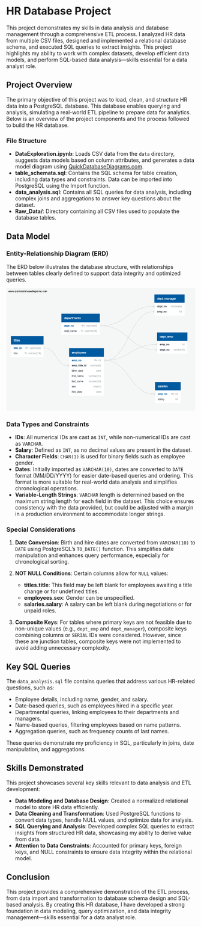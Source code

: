 # HR Database Project

This project demonstrates my skills in data analysis and database management through a comprehensive ETL process. I analyzed HR data from multiple CSV files, designed and implemented a relational database schema, and executed SQL queries to extract insights. This project highlights my ability to work with complex datasets, develop efficient data models, and perform SQL-based data analysis—skills essential for a data analyst role.

## Project Overview

The primary objective of this project was to load, clean, and structure HR data into a PostgreSQL database. This database enables querying and analysis, simulating a real-world ETL pipeline to prepare data for analytics. Below is an overview of the project components and the process followed to build the HR database.

### File Structure

- **DataExploration.ipynb**: Loads CSV data from the `data` directory, suggests data models based on column attributes, and generates a data model diagram using [QuickDatabaseDiagrams.com](https://quickdatabasediagrams.com/).
- **table_schemata.sql**: Contains the SQL schema for table creation, including data types and constraints. Data can be imported into PostgreSQL using the Import function.
- **data_analysis.sql**: Contains all SQL queries for data analysis, including complex joins and aggregations to answer key questions about the dataset.
- **Raw_Data/**: Directory containing all CSV files used to populate the database tables.

## Data Model

### Entity-Relationship Diagram (ERD)

The ERD below illustrates the database structure, with relationships between tables clearly defined to support data integrity and optimized queries.

![ERD Diagram](./QuickDBD-DataModel.png)

### Data Types and Constraints

- **IDs**: All numerical IDs are cast as `INT`, while non-numerical IDs are cast as `VARCHAR`.
- **Salary**: Defined as `INT`, as no decimal values are present in the dataset.
- **Character Fields**: `CHAR(1)` is used for binary fields such as employee gender.
- **Dates**: Initially imported as `VARCHAR(10)`, dates are converted to `DATE` format (MM/DD/YYYY) for easier date-based queries and ordering. This format is more suitable for real-world data analysis and simplifies chronological operations.
- **Variable-Length Strings**: `VARCHAR` length is determined based on the maximum string length for each field in the dataset. This choice ensures consistency with the data provided, but could be adjusted with a margin in a production environment to accommodate longer strings.

### Special Considerations

1. **Date Conversion**: Birth and hire dates are converted from `VARCHAR(10)` to `DATE` using PostgreSQL’s `TO_DATE()` function. This simplifies date manipulation and enhances query performance, especially for chronological sorting.

2. **NOT NULL Conditions**: Certain columns allow for `NULL` values:
   - **titles.title**: This field may be left blank for employees awaiting a title change or for undefined titles.
   - **employees.sex**: Gender can be unspecified.
   - **salaries.salary**: A salary can be left blank during negotiations or for unpaid roles.

3. **Composite Keys**: For tables where primary keys are not feasible due to non-unique values (e.g., `dept_emp` and `dept_manager`), composite keys combining columns or `SERIAL` IDs were considered. However, since these are junction tables, composite keys were not implemented to avoid adding unnecessary complexity.

## Key SQL Queries

The `data_analysis.sql` file contains queries that address various HR-related questions, such as:
- Employee details, including name, gender, and salary.
- Date-based queries, such as employees hired in a specific year.
- Departmental queries, linking employees to their departments and managers.
- Name-based queries, filtering employees based on name patterns.
- Aggregation queries, such as frequency counts of last names.

These queries demonstrate my proficiency in SQL, particularly in joins, date manipulation, and aggregations.

## Skills Demonstrated

This project showcases several key skills relevant to data analysis and ETL development:

- **Data Modeling and Database Design**: Created a normalized relational model to store HR data efficiently.
- **Data Cleaning and Transformation**: Used PostgreSQL functions to convert data types, handle NULL values, and optimize data for analysis.
- **SQL Querying and Analysis**: Developed complex SQL queries to extract insights from structured HR data, showcasing my ability to derive value from data.
- **Attention to Data Constraints**: Accounted for primary keys, foreign keys, and NULL constraints to ensure data integrity within the relational model.

## Conclusion

This project provides a comprehensive demonstration of the ETL process, from data import and transformation to database schema design and SQL-based analysis. By creating this HR database, I have developed a strong foundation in data modeling, query optimization, and data integrity management—skills essential for a data analyst role.
